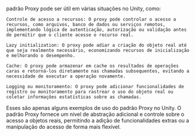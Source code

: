  padrão Proxy pode ser útil em várias situações no Unity, como:

    Controle de acesso a recursos: O proxy pode controlar o acesso a recursos, como arquivos, banco de dados ou serviços remotos, implementando lógica de autenticação, autorização ou validação antes de permitir que o cliente acesse o recurso real.

    Lazy initialization: O proxy pode adiar a criação do objeto real até que seja realmente necessário, economizando recursos de inicialização e melhorando o desempenho.

    Cache: O proxy pode armazenar em cache os resultados de operações caras e retorná-los diretamente nas chamadas subsequentes, evitando a necessidade de executar a operação novamente.

    Logging ou monitoramento: O proxy pode adicionar funcionalidades de registro ou monitoramento para rastrear o uso do objeto real ou coletar informações estatísticas sobre as chamadas.

Esses são apenas alguns exemplos de uso do padrão Proxy no Unity. O padrão Proxy fornece um nível de abstração adicional e controle sobre o acesso a objetos reais, permitindo a adição de funcionalidades extras ou a manipulação do acesso de forma mais flexível.